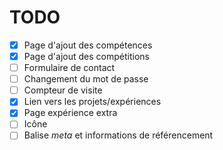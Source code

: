 # TODO

- [x] Page d'ajout des compétences
- [x] Page d'ajout des compétitions
- [ ] Formulaire de contact
- [ ] Changement du mot de passe
- [ ] Compteur de visite
- [x] Lien vers les projets/expériences
- [x] Page expérience extra
- [ ] Icône
- [ ] Balise *meta* et informations de référencement
